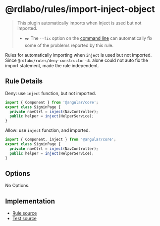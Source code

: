 # @rdlabo/rules/import-inject-object

> This plugin automatically imports when Inject is used but not imported.
>
> - ✒️ The `--fix` option on the [command line](https://eslint.org/docs/user-guide/command-line-interface#fixing-problems) can automatically fix some of the problems reported by this rule.

Rules for automatically importing when `inject` is used but not imported. Since `@rdlabo/rules/deny-constructor-di` alone could not auto fix the import statement, made the rule independent.

## Rule Details

Deny: use `inject` function, but not imported.

```ts
import { Component } from '@angular/core';
export class SigninPage {
  private navCtrl = inject(NavController);
  public helper = inject(HelperService);
}
```

Allow: use `inject` function, and imported.

```ts
import { Component, inject } from '@angular/core';
export class SigninPage {
  private navCtrl = inject(NavController);
  public helper = inject(HelperService);
}
```

## Options

No Options.

## Implementation

- [Rule source](../../src/rules/import-inject-object.ts)
- [Test source](../../tests/rules/import-inject-object.ts)
